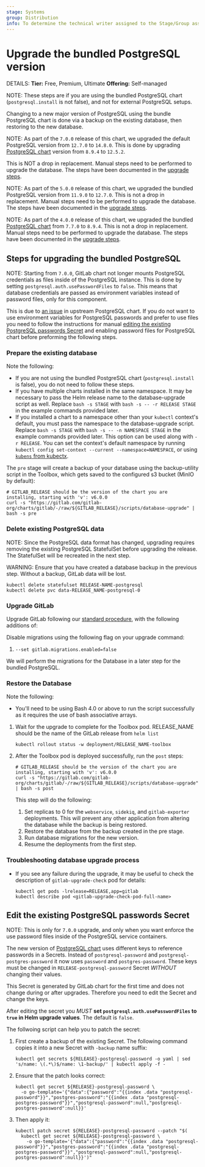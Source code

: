 ```yaml
---
stage: Systems
group: Distribution
info: To determine the technical writer assigned to the Stage/Group associated with this page, see https://handbook.gitlab.com/handbook/product/ux/technical-writing/#assignments
---
```


# Upgrade the bundled PostgreSQL version

DETAILS:
**Tier:** Free, Premium, Ultimate
**Offering:** Self-managed

NOTE:
These steps are if you are using the bundled PostgreSQL chart (`postgresql.install` is not false), and not for external
PostgreSQL setups.

Changing to a new major version of PostgreSQL using the bundle PostgreSQL chart is done via a backup on the existing
database, then restoring to the new database.

NOTE:
As part of the `7.0.0` release of this chart, we upgraded the default PostgreSQL version from `12.7.0` to `14.8.0`. This
is done by upgrading [PostgreSQL chart](https://github.com/bitnami/charts/tree/main/bitnami/postgresql) version from
`8.9.4` to `12.5.2`.

This is NOT a drop in replacement. Manual steps need to be performed to upgrade the database.
The steps have been documented in the [upgrade steps](#steps-for-upgrading-the-bundled-postgresql).

NOTE:
As part of the `5.0.0` release of this chart, we upgraded the bundled PostgreSQL version from `11.9.0` to `12.7.0`. This is
not a drop in replacement. Manual steps need to be performed to upgrade the database.
The steps have been documented in the [upgrade steps](#steps-for-upgrading-the-bundled-postgresql).

NOTE:
As part of the `4.0.0` release of this chart, we upgraded the bundled [PostgreSQL chart](https://github.com/bitnami/charts/tree/main/bitnami/postgresql) from `7.7.0` to `8.9.4`.
This is not a drop in replacement. Manual steps need to be performed to upgrade the database.
The steps have been documented in the [upgrade steps](#steps-for-upgrading-the-bundled-postgresql).

## Steps for upgrading the bundled PostgreSQL

NOTE:
Starting from `7.0.0`, GitLab chart not longer mounts PostgreSQL credentials as files inside of the PostgreSQL instance.
This is done by setting `postgresql.auth.usePasswordFiles` to `false`. This means that database credentials are passed
as environment variables instead of password files, only for this component.

This is due to [an issue](https://github.com/bitnami/charts/issues/16707) in upstream PostgreSQL chart. If you do not
want to use environment variables for PostgreSQL passwords and prefer to use files you need to follow the instructions
for manual [editing the existing PostgreSQL passwords Secret](#edit-the-existing-postgresql-passwords-secret) and
enabling password files for PostgreSQL chart before preforming the following steps.

### Prepare the existing database

Note the following:

- If you are not using the bundled PostgreSQL chart (`postgresql.install` is false), you do not need
  to follow these steps.
- If you have multiple charts installed in the same namespace. It may be necessary to pass the Helm
  release name to the database-upgrade script as well. Replace `bash -s STAGE` with
  `bash -s -- -r RELEASE STAGE` in the example commands provided later.
- If you installed a chart to a namespace other than your `kubectl` context's default, you must pass
  the namespace to the database-upgrade script. Replace `bash -s STAGE` with
  `bash -s -- -n NAMESPACE STAGE` in the example commands provided later. This option can be used
  along with `-r RELEASE`. You can set the context's default namespace by running
  `kubectl config set-context --current --namespace=NAMESPACE`, or using
  [`kubens` from kubectx](https://github.com/ahmetb/kubectx).

The `pre` stage will create a backup of your database using the backup-utility script in the Toolbox, which gets saved to the configured s3 bucket (MinIO by default):

```shell
# GITLAB_RELEASE should be the version of the chart you are installing, starting with 'v': v6.0.0
curl -s "https://gitlab.com/gitlab-org/charts/gitlab/-/raw/${GITLAB_RELEASE}/scripts/database-upgrade" | bash -s pre
```

### Delete existing PostgreSQL data

NOTE:
Since the PostgreSQL data format has changed, upgrading requires removing the existing PostgreSQL StatefulSet before
upgrading the release. The StatefulSet will be recreated in the next step.

WARNING:
Ensure that you have created a database backup in the previous step. Without a backup, GitLab data
will be lost.

```shell
kubectl delete statefulset RELEASE-NAME-postgresql
kubectl delete pvc data-RELEASE_NAME-postgresql-0
```

### Upgrade GitLab

Upgrade GitLab following our [standard procedure](upgrade.md#steps), with the following additions of:

Disable migrations using the following flag on your upgrade command:

1. `--set gitlab.migrations.enabled=false`

We will perform the migrations for the Database in a later step for the bundled PostgreSQL.

### Restore the Database

Note the following:

- You'll need to be using Bash 4.0 or above to run the script successfully as it requires the use of
  bash associative arrays.

1. Wait for the upgrade to complete for the Toolbox pod. RELEASE_NAME should be the name of the GitLab release from `helm list`

   ```shell
   kubectl rollout status -w deployment/RELEASE_NAME-toolbox
   ```

1. After the Toolbox pod is deployed successfully, run the `post` steps:

   ```shell
   # GITLAB_RELEASE should be the version of the chart you are installing, starting with 'v': v6.0.0
   curl -s "https://gitlab.com/gitlab-org/charts/gitlab/-/raw/${GITLAB_RELEASE}/scripts/database-upgrade" | bash -s post
   ```

   This step will do the following:

   1. Set replicas to 0 for the `webservice`, `sidekiq`, and `gitlab-exporter` deployments. This will prevent any other application from altering the database while the backup is being restored.
   1. Restore the database from the backup created in the pre stage.
   1. Run database migrations for the new version.
   1. Resume the deployments from the first step.

### Troubleshooting database upgrade process

- If you see any failure during the upgrade, it may be useful to check the description of `gitlab-upgrade-check` pod for details:

  ```shell
  kubectl get pods -lrelease=RELEASE,app=gitlab
  kubectl describe pod <gitlab-upgrade-check-pod-full-name>
  ```

## Edit the existing PostgreSQL passwords Secret

NOTE:
This is only for `7.0.0` upgrade, and only when you want enforce the use password files inside of the
PostgreSQL service containers.

The new version of [PostgreSQL chart](https://github.com/bitnami/charts/tree/master/bitnami/postgresql) uses different
keys to reference passwords in a Secrets. Instead of `postgresql-password` and `postgresql-postgres-password` it now
uses `password` and `postgres-password`. These keys must be changed in `RELEASE-postgresql-password` Secret _WITHOUT_
changing their values.

This Secret is generated by GitLab chart for the first time and does not change during or after upgrades. Therefore you
need to edit the Secret and change the keys.

After editing the secret you _MUST_ **set `postgresql.auth.usePasswordFiles` to `true` in Helm upgrade values**. The
default is `false`.

The follwoing script can help you to patch the secret:

1. First create a backup of the existing Secret. The following command copies it into a new Secret with `-backup` name suffix:

   ```shell
   kubectl get secrets ${RELEASE}-postgresql-password -o yaml | sed 's/name: \(.*\)$/name: \1-backup/' | kubectl apply -f -
   ```

1. Ensure that the patch looks correct:

   ```shell
   kubectl get secret ${RELEASE}-postgresql-password \
     -o go-template='{"data":{"password":"{{index .data "postgresql-password"}}","postgres-password":"{{index .data "postgresql-postgres-password"}}","postgresql-password":null,"postgresql-postgres-password":null}}'
   ```

1. Then apply it:

   ```shell
   kubectl patch secret ${RELEASE}-postgresql-password --patch "$(
     kubectl get secret ${RELEASE}-postgresql-password \
       -o go-template='{"data":{"password":"{{index .data "postgresql-password"}}","postgres-password":"{{index .data "postgresql-postgres-password"}}","postgresql-password":null,"postgresql-postgres-password":null}}')"
   ```
